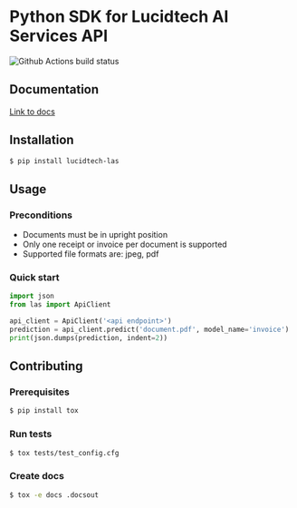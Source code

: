 # Python SDK for Lucidtech AI Services API

![Github Actions build status](https://github.com/LucidtechAI/las-sdk-python/workflows/main/badge.svg)

## Documentation

[Link to docs](https://docs.lucidtech.ai/python/v1/index.html)

## Installation

```bash
$ pip install lucidtech-las
```

## Usage

### Preconditions

- Documents must be in upright position
- Only one receipt or invoice per document is supported
- Supported file formats are: jpeg, pdf

### Quick start

```python
import json
from las import ApiClient

api_client = ApiClient('<api endpoint>')
prediction = api_client.predict('document.pdf', model_name='invoice')
print(json.dumps(prediction, indent=2))
```

## Contributing

### Prerequisites

```bash
$ pip install tox
```

### Run tests

```bash
$ tox tests/test_config.cfg
```

### Create docs

```bash
$ tox -e docs .docsout
```
